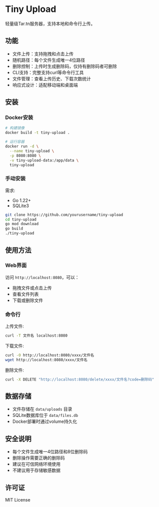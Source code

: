 # Tiny Upload

轻量级Tar.tn服务器，支持本地和命令行上传。

## 功能

- 文件上传：支持拖拽和点击上传
- 随机路径：每个文件生成唯一4位路径
- 删除控制：上传时生成删除码，仅持有删除码者可删除
- CLI支持：完整支持curl等命令行工具
- 文件管理：查看上传历史、下载次数统计
- 响应式设计：适配移动端和桌面端

## 安装

### Docker安装

```bash
# 构建镜像
docker build -t tiny-upload .

# 运行容器
docker run -d \
  --name tiny-upload \
  -p 8080:8080 \
  -v tiny-upload-data:/app/data \
  tiny-upload
```

### 手动安装

需求:
- Go 1.22+
- SQLite3

```bash
git clone https://github.com/yourusername/tiny-upload
cd tiny-upload
go mod download
go build
./tiny-upload
```

## 使用方法

### Web界面

访问 `http://localhost:8080`，可以：
- 拖拽文件或点击上传
- 查看文件列表
- 下载或删除文件

### 命令行

上传文件:
```bash
curl -T 文件名 localhost:8080
```

下载文件:
```bash
curl -O http://localhost:8080/xxxx/文件名
wget http://localhost:8080/xxxx/文件名
```

删除文件:
```bash
curl -X DELETE "http://localhost:8080/delete/xxxx/文件名?code=删除码"
```

## 数据存储

- 文件存储在 `data/uploads` 目录
- SQLite数据库位于 `data/files.db`
- Docker部署时通过volume持久化

## 安全说明

- 每个文件生成唯一4位路径和8位删除码
- 删除操作需要正确的删除码
- 建议在可信网络环境使用
- 不建议用于存储敏感数据

## 许可证

MIT License